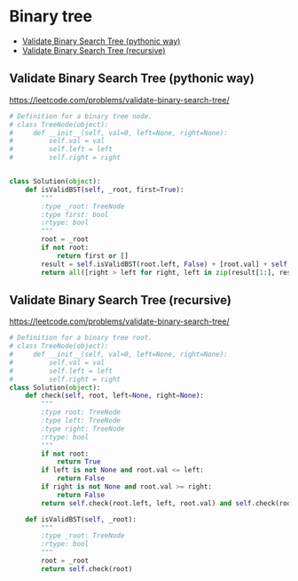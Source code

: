 # Binary tree

+ [Validate Binary Search Tree (pythonic way)](#validate-binary-search-tree-pythonic-way)
+ [Validate Binary Search Tree (recursive)](#validate-binary-search-tree-recursive)

## Validate Binary Search Tree (pythonic way)

https://leetcode.com/problems/validate-binary-search-tree/

```python
# Definition for a binary tree node.
# class TreeNode(object):
#     def __init__(self, val=0, left=None, right=None):
#         self.val = val
#         self.left = left
#         self.right = right


class Solution(object):
    def isValidBST(self, _root, first=True):
        """
        :type _root: TreeNode
        :type first: bool
        :rtype: bool
        """
        root = _root
        if not root:
            return first or []
        result = self.isValidBST(root.left, False) + [root.val] + self.isValidBST(root.right, False)
        return all([right > left for right, left in zip(result[1:], result)]) if first else result

```

## Validate Binary Search Tree (recursive)

https://leetcode.com/problems/validate-binary-search-tree/

```python
# Definition for a binary tree root.
# class TreeNode(object):
#     def __init__(self, val=0, left=None, right=None):
#         self.val = val
#         self.left = left
#         self.right = right
class Solution(object):
    def check(self, root, left=None, right=None):
        """
        :type root: TreeNode
        :type left: TreeNode
        :type right: TreeNode
        :rtype: bool
        """
        if not root:
            return True
        if left is not None and root.val <= left:
            return False
        if right is not None and root.val >= right:
            return False
        return self.check(root.left, left, root.val) and self.check(root.right, root.val, right)

    def isValidBST(self, _root):
        """
        :type _root: TreeNode
        :rtype: bool
        """
        root = _root
        return self.check(root)

```